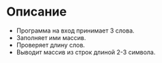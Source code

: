  # Описание

* Программа на вход принимает 3 слова.
* Заполняет ими массив.
* Проверяет длину слов.
* Выводит массив из строк длиной 2-3 символа.
